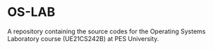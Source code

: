 # OS-LAB
A repository containing the source codes for the Operating Systems Laboratory course (UE21CS242B) at PES University.
